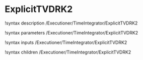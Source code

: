 <!-- MOOSE Documentation Stub: Remove this when content is added. -->

# ExplicitTVDRK2
!syntax description /Executioner/TimeIntegrator/ExplicitTVDRK2

!syntax parameters /Executioner/TimeIntegrator/ExplicitTVDRK2

!syntax inputs /Executioner/TimeIntegrator/ExplicitTVDRK2

!syntax children /Executioner/TimeIntegrator/ExplicitTVDRK2
